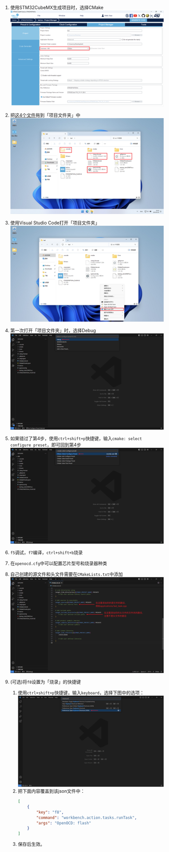 1. 使用STM32CubeMX生成项目时，选择CMake
![](imgs/select_cmake.png)

2. 把[这4个文件](files/)拖到「项目文件夹」中
![](imgs/drag_files.png)

3. 使用Visual Studio Code打开「项目文件夹」
![](imgs/open_with_code.png)

4. 第一次打开「项目文件夹」时，选择Debug
![](imgs/select_debug.png)

5. 如果错过了第4步，使用`ctrl+shift+p`快捷键，输入`cmake: select configure preset`，即可回到第4步
![](imgs/select_preset.png)

6. `f5`调试，`f7`编译，`ctrl+shift+b`烧录

7. 在`openocd.cfg`中可以配置芯片型号和烧录器种类

8. 自己创建的源文件和头文件需要在`CMakeLists.txt`中添加
![](imgs/cmakelists.png)

9. (可选)将`f8`设置为「烧录」的快捷键
    1. 使用`ctrl+shift+p`快捷键，输入`keyboard`，选择下图中的选项：
    ![](imgs/open_keyboard_json.png)
    2. 把下面内容覆盖到该json文件中：
        ```json
        [
            {
                "key": "f8",
                "command": "workbench.action.tasks.runTask",
                "args": "OpenOCD: flash"
            }
        ]
        ```
    3. 保存后生效。
